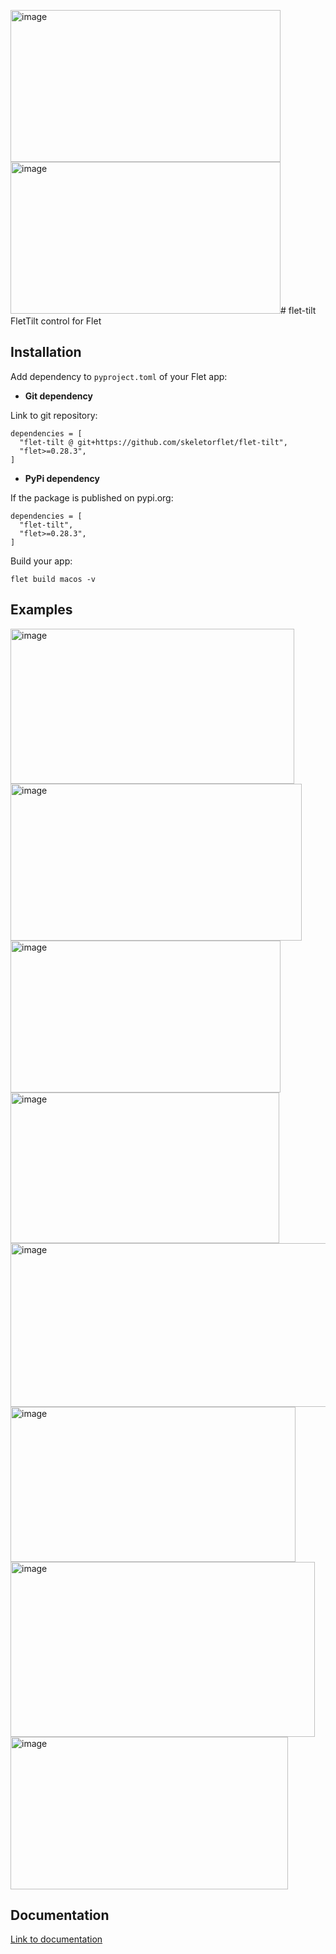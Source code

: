 <img width="432" height="243" alt="image" src="https://github.com/user-attachments/assets/ee498963-4f9b-4447-9e49-b88fa4f483e4" /><img width="432" height="243" alt="image" src="https://github.com/user-attachments/assets/7acf9082-06da-4799-95d7-0a19f8486bd8" /># flet-tilt
FletTilt control for Flet

## Installation

Add dependency to `pyproject.toml` of your Flet app:

* **Git dependency**

Link to git repository:

```
dependencies = [
  "flet-tilt @ git+https://github.com/skeletorflet/flet-tilt",
  "flet>=0.28.3",
]
```

* **PyPi dependency**  

If the package is published on pypi.org:

```
dependencies = [
  "flet-tilt",
  "flet>=0.28.3",
]
```

Build your app:
```
flet build macos -v
```

## Examples


<img width="454" height="248" alt="image" src="https://github.com/user-attachments/assets/52eb3c0f-febe-4a35-a432-b7c775c97dd9" />
<img width="466" height="251" alt="image" src="https://github.com/user-attachments/assets/16886d0c-34e4-4679-9fbd-27002c069096" />
<img width="432" height="243" alt="image" src="https://github.com/user-attachments/assets/5936ccc1-3e32-482d-8530-86a519178dbf" />
<img width="430" height="241" alt="image" src="https://github.com/user-attachments/assets/80577496-475d-484b-9f1f-7fbff96c1dd8" />
<img width="510" height="262" alt="image" src="https://github.com/user-attachments/assets/5f8a918d-6b87-4fd6-a04e-d45c15e9b18b" />
<img width="456" height="248" alt="image" src="https://github.com/user-attachments/assets/f6666699-c481-4813-8142-0a636d2bee00" />
<img width="487" height="280" alt="image" src="https://github.com/user-attachments/assets/84f597bd-475f-44e7-8556-73b75454aaae" />
<img width="444" height="244" alt="image" src="https://github.com/user-attachments/assets/f489170c-166e-4f3c-8247-e6594c5c7a7c" />

## Documentation

[Link to documentation](https://MyGithubAccount.github.io/flet-tilt/)
